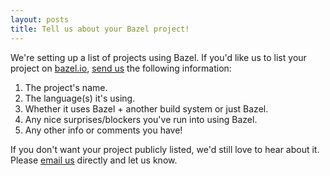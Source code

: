 ```yaml
---
layout: posts
title: Tell us about your Bazel project!
---
```


We're setting up a list of projects using Bazel. If you'd like us
to list your project on [bazel.io](http://bazel.io),
[send us](https://groups.google.com/d/msg/bazel-discuss/5XaCYQOdN8o/DHE9H4ygHiYJ)
the following information:

1. The project's name.
2. The language(s) it's using.
3. Whether it uses Bazel + another build system or just Bazel.
4. Any nice surprises/blockers you've run into using Bazel.
5. Any other info or comments you have!

If you don't want your project publicly listed, we'd still love to hear about
it. Please [email us](mailto:kchodorow@google.com) directly and let us know.
